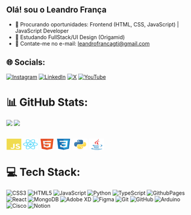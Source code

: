 ## Olá! sou o Leandro França
- 🔭 Procurando oportunidades: Frontend (HTML, CSS, JavaScript) | JavaScript Developer
- 🌱 Estudando FullStack/UI Design (Origamid)
- 📧 Contate-me no e-mail: leandrofrancagti@gmail.com

## 🌐 Socials:
[![Instagram](https://img.shields.io/badge/Instagram-%23E4405F.svg?logo=Instagram&logoColor=white)](https://instagram.com/leandroff_dev) 
[![LinkedIn](https://img.shields.io/badge/LinkedIn-%230077B5.svg?logo=linkedin&logoColor=white)](https://linkedin.com/in/leandroffdev) 
[![X](https://img.shields.io/badge/X-black.svg?logo=X&logoColor=white)](https://x.com/leandroff_dev) 
[![YouTube](https://img.shields.io/badge/YouTube-%23FF0000.svg?logo=YouTube&logoColor=white)](https://youtube.com/@leandroff_dev) 

# 📊 GitHub Stats:
![](https://github-readme-stats.vercel.app/api?username=leandroffdev&theme=dark&hide_border=false&include_all_commits=true&count_private=true)
![](https://github-readme-stats.vercel.app/api/top-langs/?username=leandroffdev&theme=dark&hide_border=false&include_all_commits=true&count_private=true&layout=compact)


<div style="display: inline_block"><br>
  <img align="center" alt="Leandro-Js" height="30" width="40" src="https://raw.githubusercontent.com/devicons/devicon/master/icons/javascript/javascript-plain.svg">
  <img align="center" alt="Leandro-React" height="30" width="40" src="https://raw.githubusercontent.com/devicons/devicon/master/icons/react/react-original.svg">
  <img align="center" alt="Leandro-HTML" height="30" width="40" src="https://raw.githubusercontent.com/devicons/devicon/master/icons/html5/html5-original.svg">
  <img align="center" alt="Leandro-CSS" height="30" width="40" src="https://raw.githubusercontent.com/devicons/devicon/master/icons/css3/css3-original.svg">
  <img align="center" alt="Leandro-Python" height="30" width="40" src="https://raw.githubusercontent.com/devicons/devicon/master/icons/python/python-original.svg">
  <img align="center" alt="Leandro-Java" height="30" width="40" src="https://raw.githubusercontent.com/devicons/devicon/master/icons/java/java-original.svg">
</div>

  ##
# 💻 Tech Stack:
![CSS3](https://img.shields.io/badge/css3-%231572B6.svg?style=for-the-badge&logo=css3&logoColor=white) 
![HTML5](https://img.shields.io/badge/html5-%23E34F26.svg?style=for-the-badge&logo=html5&logoColor=white) 
![JavaScript](https://img.shields.io/badge/javascript-%23323330.svg?style=for-the-badge&logo=javascript&logoColor=%23F7DF1E) 
![Python](https://img.shields.io/badge/python-3670A0?style=for-the-badge&logo=python&logoColor=ffdd54) 
![TypeScript](https://img.shields.io/badge/typescript-%23007ACC.svg?style=for-the-badge&logo=typescript&logoColor=white) 
![GithubPages](https://img.shields.io/badge/github%20pages-121013?style=for-the-badge&logo=github&logoColor=white) 
![React](https://img.shields.io/badge/react-%2320232a.svg?style=for-the-badge&logo=react&logoColor=%2361DAFB) 
![MongoDB](https://img.shields.io/badge/MongoDB-%234ea94b.svg?style=for-the-badge&logo=mongodb&logoColor=white) 
![Adobe XD](https://img.shields.io/badge/Adobe%20XD-470137?style=for-the-badge&logo=Adobe%20XD&logoColor=#FF61F6) 
![Figma](https://img.shields.io/badge/figma-%23F24E1E.svg?style=for-the-badge&logo=figma&logoColor=white) 
![Git](https://img.shields.io/badge/git-%23F05033.svg?style=for-the-badge&logo=git&logoColor=white) 
![GitHub](https://img.shields.io/badge/github-%23121011.svg?style=for-the-badge&logo=github&logoColor=white) 
![Arduino](https://img.shields.io/badge/-Arduino-00979D?style=for-the-badge&logo=Arduino&logoColor=white) 
![Cisco](https://img.shields.io/badge/cisco-%23049fd9.svg?style=for-the-badge&logo=cisco&logoColor=black) 
![Notion](https://img.shields.io/badge/Notion-%23000000.svg?style=for-the-badge&logo=notion&logoColor=white)
  
  
<!--  
Sites Importantes
https://github.com/anuraghazra/github-readme-stats
https://devicon.dev
https://dev.to/
https://shields.io/
https://emojipedia.org/
-->
